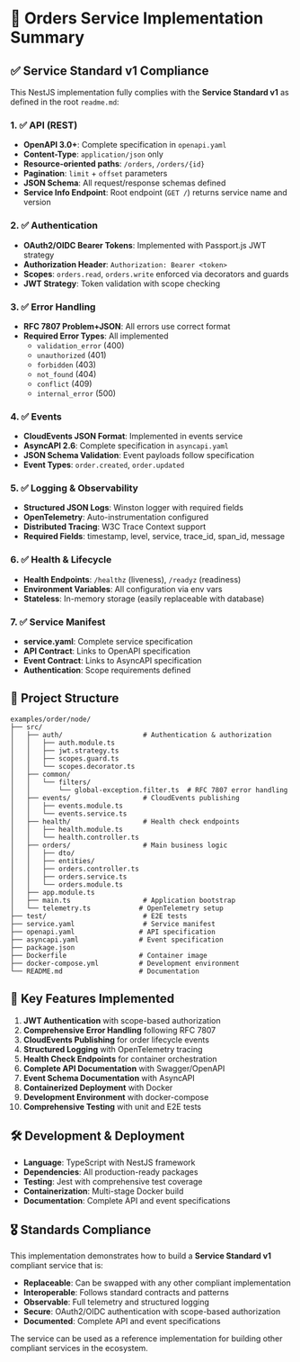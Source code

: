 # 🎯 Orders Service Implementation Summary

## ✅ Service Standard v1 Compliance

This NestJS implementation fully complies with the **Service Standard v1** as defined in the root `readme.md`:

### 1. ✅ API (REST)

- **OpenAPI 3.0+**: Complete specification in `openapi.yaml`
- **Content-Type**: `application/json` only
- **Resource-oriented paths**: `/orders`, `/orders/{id}`
- **Pagination**: `limit` + `offset` parameters
- **JSON Schema**: All request/response schemas defined
- **Service Info Endpoint**: Root endpoint (`GET /`) returns service name and version

### 2. ✅ Authentication

- **OAuth2/OIDC Bearer Tokens**: Implemented with Passport.js JWT strategy
- **Authorization Header**: `Authorization: Bearer <token>`
- **Scopes**: `orders.read`, `orders.write` enforced via decorators and guards
- **JWT Strategy**: Token validation with scope checking

### 3. ✅ Error Handling

- **RFC 7807 Problem+JSON**: All errors use correct format
- **Required Error Types**: All implemented
  - `validation_error` (400)
  - `unauthorized` (401)
  - `forbidden` (403)
  - `not_found` (404)
  - `conflict` (409)
  - `internal_error` (500)

### 4. ✅ Events

- **CloudEvents JSON Format**: Implemented in events service
- **AsyncAPI 2.6**: Complete specification in `asyncapi.yaml`
- **JSON Schema Validation**: Event payloads follow specification
- **Event Types**: `order.created`, `order.updated`

### 5. ✅ Logging & Observability

- **Structured JSON Logs**: Winston logger with required fields
- **OpenTelemetry**: Auto-instrumentation configured
- **Distributed Tracing**: W3C Trace Context support
- **Required Fields**: timestamp, level, service, trace_id, span_id, message

### 6. ✅ Health & Lifecycle

- **Health Endpoints**: `/healthz` (liveness), `/readyz` (readiness)
- **Environment Variables**: All configuration via env vars
- **Stateless**: In-memory storage (easily replaceable with database)

### 7. ✅ Service Manifest

- **service.yaml**: Complete service specification
- **API Contract**: Links to OpenAPI specification
- **Event Contract**: Links to AsyncAPI specification
- **Authentication**: Scope requirements defined

## 📁 Project Structure

```
examples/order/node/
├── src/
│   ├── auth/                    # Authentication & authorization
│   │   ├── auth.module.ts
│   │   ├── jwt.strategy.ts
│   │   ├── scopes.guard.ts
│   │   └── scopes.decorator.ts
│   ├── common/
│   │   └── filters/
│   │       └── global-exception.filter.ts  # RFC 7807 error handling
│   ├── events/                  # CloudEvents publishing
│   │   ├── events.module.ts
│   │   └── events.service.ts
│   ├── health/                  # Health check endpoints
│   │   ├── health.module.ts
│   │   └── health.controller.ts
│   ├── orders/                  # Main business logic
│   │   ├── dto/
│   │   ├── entities/
│   │   ├── orders.controller.ts
│   │   ├── orders.service.ts
│   │   └── orders.module.ts
│   ├── app.module.ts
│   ├── main.ts                  # Application bootstrap
│   └── telemetry.ts            # OpenTelemetry setup
├── test/                        # E2E tests
├── service.yaml                 # Service manifest
├── openapi.yaml                # API specification
├── asyncapi.yaml               # Event specification
├── package.json
├── Dockerfile                  # Container image
├── docker-compose.yml          # Development environment
└── README.md                   # Documentation
```

## 🚀 Key Features Implemented

1. **JWT Authentication** with scope-based authorization
2. **Comprehensive Error Handling** following RFC 7807
3. **CloudEvents Publishing** for order lifecycle events
4. **Structured Logging** with OpenTelemetry tracing
5. **Health Check Endpoints** for container orchestration
6. **Complete API Documentation** with Swagger/OpenAPI
7. **Event Schema Documentation** with AsyncAPI
8. **Containerized Deployment** with Docker
9. **Development Environment** with docker-compose
10. **Comprehensive Testing** with unit and E2E tests

## 🛠 Development & Deployment

- **Language**: TypeScript with NestJS framework
- **Dependencies**: All production-ready packages
- **Testing**: Jest with comprehensive test coverage
- **Containerization**: Multi-stage Docker build
- **Documentation**: Complete API and event specifications

## 🎖 Standards Compliance

This implementation demonstrates how to build a **Service Standard v1** compliant service that is:

- **Replaceable**: Can be swapped with any other compliant implementation
- **Interoperable**: Follows standard contracts and patterns
- **Observable**: Full telemetry and structured logging
- **Secure**: OAuth2/OIDC authentication with scope-based authorization
- **Documented**: Complete API and event specifications

The service can be used as a reference implementation for building other compliant services in the ecosystem.
